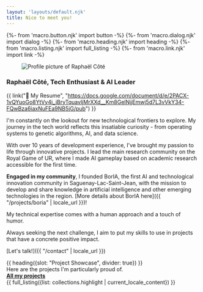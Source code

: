 ```yaml
---
layout: 'layouts/default.njk'
title: Nice to meet you!
---
```


{%- from 'macro.button.njk' import button -%}
{%- from 'macro.dialog.njk' import dialog -%}
{%- from 'macro.heading.njk' import heading -%}
{%- from 'macro.listing.njk' import full_listing -%}
{%- from 'macro.link.njk' import link -%}


<article class="{{ site.prose }}">
  <div class="mx-auto max-w-xl lg:gap-16 lg:grid lg:max-w-none lg:grid-cols-2">
    <aside class="lg:order-last mb-5">
      <figure class="mx-auto max-w-4xl">
        <img src="{{ '/' | url }}_assets/img/linkedin-profile.jpg" alt="Profile picture of Raphaël Côté" class="h-100 w-full object-center object-cover rounded-2xl">
      </figure>
    </aside>
    <article>


### Raphaël Côté, Tech Enthusiast & AI Leader


{{ link("📄 My Resume", "https://docs.google.com/document/d/e/2PACX-1vQYuoGo8YtVy4i_jBryTquavljMrXXd__Km8GelNjjEmwj5d7L3vVkY34-FQwBza6iaxNuFEa9NB5jG/pub") }}

I'm constantly on the lookout for new technological frontiers to explore. My journey in the tech world reflects this insatiable curiosity - from operating systems to genetic algorithms, AI, and data science.

With over 10 years of development experience, I've brought my passion to life through innovative projects. I lead the main research community on the Royal Game of UR, where I made AI gameplay based on academic research accessible for the first time.

**Engaged in my community**, I founded BorIA, the first AI and technological innovation community in Saguenay-Lac-Saint-Jean, with the mission to develop and share knowledge in artificial intelligence and other emerging technologies in the region. [More details about BorIA here]({{ "/projects/boria" | locale_url }})!

My technical expertise comes with a human approach and a touch of humor.

Always seeking the next challenge, I aim to put my skills to use in projects that have a concrete positive impact.

[Let's talk!]({{ "/contact" | locale_url }})


</article>
</div>

</article>
{{ heading({slot: "Project Showcase", divider: true}) }}


<div class="pt-3 flex items-end justify-between">
  <div class="text-l">Here are the projects I'm particularly proud of.</div>
  <a href="{{ "/projects" | locale_url }}" class="text-(lg sec-600) leading-tight font-semibold inline-block [&:after]:(w-full h-0.5 bg-current block opacity-50 scale-0 motion-safe:(transition) content-['']) [&:hover:after,&:focus:after]:(scale-100)"><strong class="text-l">All my projects <iconify-icon icon="mdi:arrow-right" inline="false" class="iconify text-xl" noobserver></iconify-icon></strong></a>
</div>
{{ full_listing({list: collections.highlight | current_locale_content}) }}